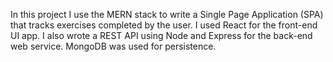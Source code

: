 In this project I use the MERN stack to write a Single Page Application (SPA) that tracks exercises completed by the user. I used React for the front-end UI app. I also wrote a REST API using Node and Express for the back-end web service. MongoDB was used for persistence.

